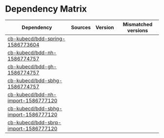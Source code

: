 # Dependency Matrix

Dependency | Sources | Version | Mismatched versions
---------- | ------- | ------- | -------------------
[cb-kubecd/bdd-spring-1586773604](https://github.com/cb-kubecd/bdd-spring-1586773604.git) |  | []() | 
[cb-kubecd/bdd-nh-1586774757](https://github.com/cb-kubecd/bdd-nh-1586774757.git) |  | []() | 
[cb-kubecd/bdd-gh-1586774757](https://github.com/cb-kubecd/bdd-gh-1586774757.git) |  | []() | 
[cb-kubecd/bdd-sbhg-1586774757](https://github.com/cb-kubecd/bdd-sbhg-1586774757.git) |  | []() | 
[cb-kubecd/bdd-nh-import-1586777120](https://github.com/cb-kubecd/bdd-nh-import-1586777120.git) |  | []() | 
[cb-kubecd/bdd-sbhg-import-1586777120](https://github.com/cb-kubecd/bdd-sbhg-import-1586777120.git) |  | []() | 
[cb-kubecd/bdd-sbrp-import-1586777120](https://github.com/cb-kubecd/bdd-sbrp-import-1586777120.git) |  | []() | 
